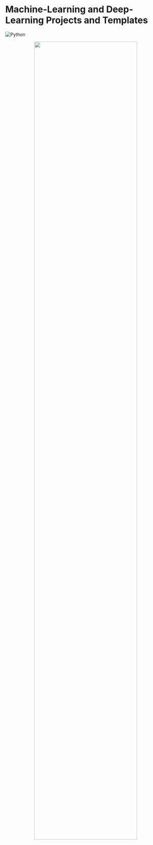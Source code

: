 # Machine-Learning and Deep-Learning Projects and Templates

![Python](https://img.shields.io/badge/python-3670A0?style=for-the-badge&logo=python&logoColor=ffdd54)


<p align="center">
    <img 
    src="https://user-images.githubusercontent.com/31289283/158398033-df73e3fc-6bc6-4101-b2ce-58867886237c.jpg" 
    height=80% 
    width=80%
    >
</p>


